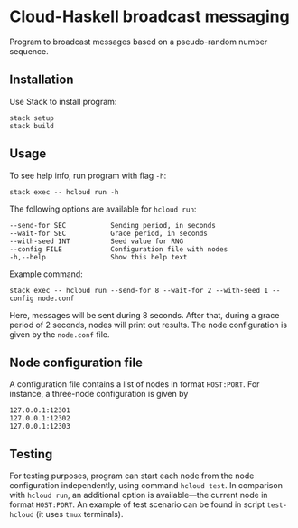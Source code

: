 # Cloud-Haskell broadcast messaging

Program to broadcast messages based on a pseudo-random number sequence.

## Installation

Use Stack to install program:

    stack setup
    stack build

## Usage

To see help info, run program with flag `-h`:

    stack exec -- hcloud run -h

The following options are available for `hcloud run`:

    --send-for SEC           Sending period, in seconds
    --wait-for SEC           Grace period, in seconds
    --with-seed INT          Seed value for RNG
    --config FILE            Configuration file with nodes
    -h,--help                Show this help text

Example command:

    stack exec -- hcloud run --send-for 8 --wait-for 2 --with-seed 1 --config node.conf

Here, messages will be sent during 8 seconds. After that, during a grace period of 2 seconds, nodes will print out results. The node configuration is given by the `node.conf` file.

## Node configuration file

A configuration file contains a list of nodes in format `HOST:PORT`. For instance, a three-node configuration is given by

    127.0.0.1:12301
    127.0.0.1:12302
    127.0.0.1:12303

## Testing

For testing purposes, program can start each node from the node configuration independently, using command `hcloud test`. In comparison with `hcloud run`, an additional option is available&mdash;the current node in format `HOST:PORT`. An example of test scenario can be found in script `test-hcloud` (it uses `tmux` terminals).
